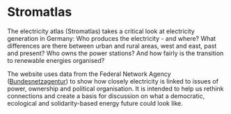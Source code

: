 # Stromatlas

The electricity atlas (Stromatlas) takes a critical look at electricity generation in Germany: Who produces the electricity - and where? What differences are there between urban and rural areas, west and east, past and present? Who owns the power stations? And how fairly is the transition to renewable energies organised? 

The website uses data from the Federal Network Agency ([Bundesnetzagentur](https://www.bundesnetzagentur.de/DE/Home/home_node.html)) to show how closely electricity is linked to issues of power, ownership and political organisation. It is intended to help us rethink connections and create a basis for discussion on what a democratic, ecological and solidarity-based energy future could look like.
